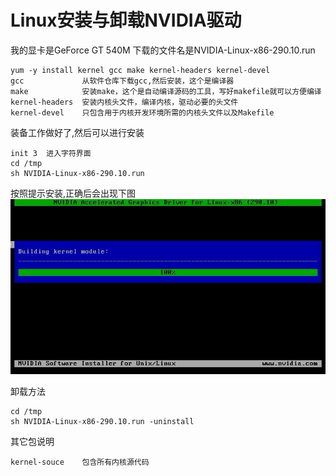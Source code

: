 # Linux安装与卸载NVIDIA驱动  

我的显卡是GeForce GT 540M 下载的文件名是NVIDIA-Linux-x86-290.10.run

```Shell
yum -y install kernel gcc make kernel-headers kernel-devel 
gcc             从软件仓库下载gcc,然后安装，这个是编译器
make            安装make，这个是自动编译源码的工具，写好makefile就可以方便编译
kernel-headers  安装内核头文件，编译内核，驱动必要的头文件
kernel-devel    只包含用于内核开发环境所需的内核头文件以及Makefile
```

装备工作做好了,然后可以进行安装
```Shell
init 3  进入字符界面
cd /tmp
sh NVIDIA-Linux-x86-290.10.run
```
按照提示安装,正确后会出现下图
![image](https://raw.githubusercontent.com/shoukaiseki/blogdoc/master/Linux/Linux%E5%AE%89%E8%A3%85%E4%B8%8E%E5%8D%B8%E8%BD%BDNVIDIA%E9%A9%B1%E5%8A%A8/img/001.jpg)
 


卸载方法
```Shell
cd /tmp
sh NVIDIA-Linux-x86-290.10.run -uninstall
```

其它包说明
```Shell
kernel-souce    包含所有内核源代码
```


